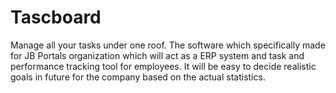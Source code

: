 # Tascboard

Manage all your tasks under one roof. The software which specifically made for JB Portals organization which will act as a ERP system and task and performance tracking tool for employees. It will be easy to decide realistic goals in future for the company based on the actual statistics.
